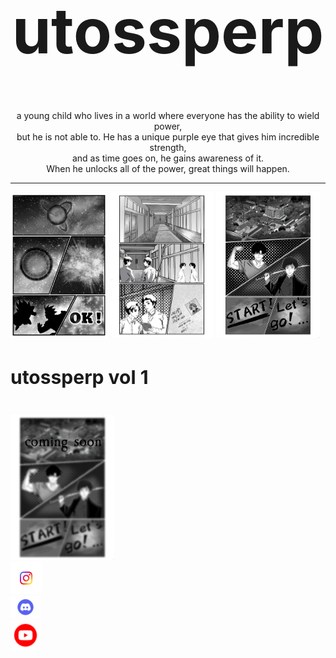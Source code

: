 <h1 style="font-size:100px;text-align:center;">utossperp</h1>
<p style="text-align:center;">a young child who lives in a world where everyone has the ability to wield power, <br>but he is not able to. He has a unique purple eye that gives him incredible strength,<br> and as time goes on, he gains awareness of it.<br> When he unlocks all of the power, great things will happen.</p>
<hr>
<img style="width:30.7%;" src="Untitled23_20240501163653.jpg">
<img style="width:33%;" src="Untitled9_20240615152730.png">
<img style="width:33%;" src="gfjgfjgf.png">
<h2 style="font-size: 30px;">utossperp vol 1</h2><br>
<img style="width:33%;" src="gfjgfjgf copy.png">
<br>
<a href="https://www.instagram.com/utossperp1/?hl=en"><img style="width:10%;" src="images.png"></a><br>
<a href="https://www.instagram.com/utossperp1/?hl=en"><img style="width:9.5%;" src="62b2265e038aad4d3ed7ca4b.png"></a><br>
<a href="https://www.youtube.com/@Utossperp"><img style="width:9.5%;" src="youtube-logo-youtube-logo-transparent-youtube-icon-transparent-free-free-png.webp"></a>
